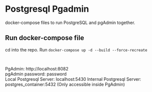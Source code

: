 # Postgresql Pgadmin

docker-compose files to run PostgreSQL and pgAdmin together.

## Run docker-compose file
cd into the repo. Run `docker-compose up -d --build --force-recreate`

<br>

PgAdmin:  http://localhost:8082
<br>
pgAdmin password: password
<br>
Local Postgresql Server: localhost:5430
Internal Postgresql Server: postgres_container:5432  (Only accessible inside PgAdmin)